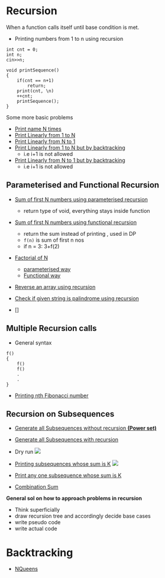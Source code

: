 # **Recursion**
When a function calls itself until base condition is met. 

- Printing numbers from 1 to n using recursion

```
int cnt = 0;
int n;
cin>>n;

void printSequence()
{
    if(cnt == n+1)
        return;
    print(cnt, \n)
    ++cnt;
    printSequence();
}

```  

Some more basic problems
- [Print name N times](Basic_Problems/print_name_N_times.cpp)
- [Print Linearly from 1 to N](Basic_Problems/print_1_to_N.cpp)
- [Print Linearly from N to 1](Basic_Problems/print_N_to_1.cpp)
- [Print Linearly from 1 to N but by backtracking](Basic_Problems/print_1_to_N_backtrack.cpp)
    - i.e i+1 is not allowed
- [Print Linearly from N to 1 but by backtracking](Basic_Problems/print_N_to_1_backtrack.cpp)
    - i.e i+1 is not allowed

## Parameterised and Functional Recursion 

- [Sum of first N numbers using parameterised recursion](sum_parameterised.cpp)
    - return type of void, everything stays inside function
- [Sum of first N numbers using functional recursion](sum_functional.cpp)
    - return the sum instead of printing , used in DP
    - ``f(n)`` is sum of first n nos
    - if n = 3: 3+f(2)

- [Factorial of N](n_factorial.cpp)
    - [parameterised way](para_factorial.cpp)
    - [Functional way](functional_factorial.cpp)

- [Reverse an array using recursion](reverse_array.cpp)
- [Check if given string is palindrome using recursion](isPalindrome.cpp)
- []

## Multiple Recursion calls

- General syntax

```
f()
{
    f()
    f()
    .
    .
}
```

- [Printing nth Fibonacci number](fibonacci.cpp)

## Recursion on Subsequences

- [Generate all Subsequences without recursion **(Power set)**](generate_power_set.cpp)
- [Generate all Subsequences with recursion ](generate_recursion.cpp)
- Dry run
![](TBD.jpg)

- [Printing subsequences whose sum is K](print_subseq_sum_k.cpp)
![](TBD.jpg)

- [Print any one subsequence whose sum is K](print_one_subseq_sum_k.cpp)

- [Combination Sum](combination_sum.cpp)

**General sol on how to approach problems in recursion**
- Think superficially
- draw recursion tree and accordingly decide base cases
- write pseudo code
- write actual code

# **Backtracking**


- [NQueens](NQueens/)